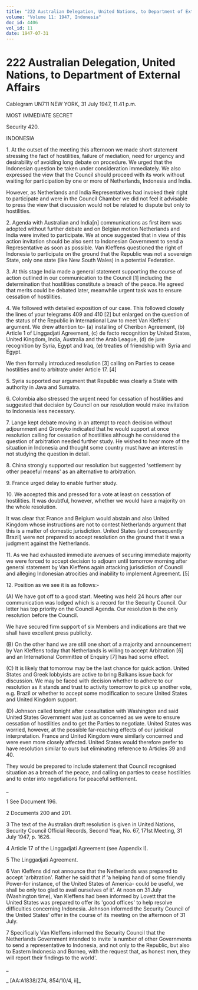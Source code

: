 ```yaml
---
title: "222 Australian Delegation, United Nations, to Department of External Affairs"
volume: "Volume 11: 1947, Indonesia"
doc_id: 4406
vol_id: 11
date: 1947-07-31
---
```


# 222 Australian Delegation, United Nations, to Department of External Affairs

Cablegram UN711 NEW YORK, 31 July 1947, 11.41 p.m.

MOST IMMEDIATE SECRET

Security 420.

INDONESIA

1\. At the outset of the meeting this afternoon we made short statement stressing the fact of hostilities, failure of mediation, need for urgency and desirability of avoiding long debate on procedure. We urged that the Indonesian question be taken under consideration immediately. We also expressed the view that the Council should proceed with its work without waiting for participation by one or more of Netherlands, Indonesia and India.

However, as Netherlands and India Representatives had invoked their right to participate and were in the Council Chamber we did not feel it advisable to press the view that discussion would not be related to dispute but only to hostilities.

2\. Agenda with Australian and India[n] communications as first item was adopted without further debate and on Belgian motion Netherlands and India were invited to participate. We at once suggested that in view of this action invitation should be also sent to Indonesian Government to send a Representative as soon as possible. Van Kleffens questioned the right of Indonesia to participate on the ground that the Republic was not a sovereign State, only one state (like New South Wales) in a potential Federation.

3\. At this stage India made a general statement supporting the course of action outlined in our communication to the Council [1] including the determination that hostilities constitute a breach of the peace. He agreed that merits could be debated later, meanwhile urgent task was to ensure cessation of hostilities.

4\. We followed with detailed exposition of our case. This followed closely the lines of your telegrams 409 and 410 [2] but enlarged on the question of the status of the Republic in International Law to meet Van Kleffens' argument. We drew attention to- (a) installing of Cheribon Agreement, (b) Article 1 of Linggadjati Agreement, (c) de facto recognition by United States, United Kingdom, India, Australia and the Arab League, (d) de jure recognition by Syria, Egypt and Iraq, (e) treaties of friendship with Syria and Egypt.

We then formally introduced resolution [3] calling on Parties to cease hostilities and to arbitrate under Article 17. [4]

5\. Syria supported our argument that Republic was clearly a State with authority in Java and Sumatra.

6\. Colombia also stressed the urgent need for cessation of hostilities and suggested that decision by Council on our resolution would make invitation to Indonesia less necessary.

7\. Lange kept debate moving in an attempt to reach decision without adjournment and Gromyko indicated that he would support at once resolution calling for cessation of hostilities although he considered the question of arbitration needed further study. He wished to hear more of the situation in Indonesia and thought some country must have an interest in not studying the question in detail.

8\. China strongly supported our resolution but suggested 'settlement by other peaceful means' as an alternative to arbitration.

9\. France urged delay to enable further study.

10\. We accepted this and pressed for a vote at least on cessation of hostilities. It was doubtful, however, whether we would have a majority on the whole resolution.

It was clear that France and Belgium would abstain and also United Kingdom whose instructions are not to contest Netherlands argument that this is a matter of domestic jurisdiction. United States (and consequently Brazil) were not prepared to accept resolution on the ground that it was a judgment against the Netherlands.

11\. As we had exhausted immediate avenues of securing immediate majority we were forced to accept decision to adjourn until tomorrow morning after general statement by Van Kleffens again attacking jurisdiction of Council and alleging Indonesian atrocities and inability to implement Agreement. [5]

12\. Position as we see it is as follows:-

(A) We have got off to a good start. Meeting was held 24 hours after our communication was lodged which is a record for the Security Council. Our letter has top priority on the Council Agenda. Our resolution is the only resolution before the Council.

We have secured firm support of six Members and indications are that we shall have excellent press publicity.

(B) On the other hand we are still one short of a majority and announcement by Van Kleffens today that Netherlands is willing to accept Arbitration [6] and an International Committee of Enquiry [7] has had some effect.

(C) It is likely that tomorrow may be the last chance for quick action. United States and Greek lobbyists are active to bring Balkans issue back for discussion. We may be faced with decision whether to adhere to our resolution as it stands and trust to activity tomorrow to pick up another vote, e.g. Brazil or whether to accept some modification to secure United States and United Kingdom support.

(D) Johnson called tonight after consultation with Washington and said United States Government was just as concerned as we were to ensure cessation of hostilities and to get the Parties to negotiate. United States was worried, however, at the possible far-reaching effects of our juridical interpretation. France and United Kingdom were similarly concerned and were even more closely affected. United States would therefore prefer to have resolution similar to ours but eliminating reference to Articles 39 and 40.

They would be prepared to include statement that Council recognised situation as a breach of the peace, and calling on parties to cease hostilities and to enter into negotiations for peaceful settlement.

_

1 See Document 196.

2 Documents 200 and 201.

3 The text of the Australian draft resolution is given in United Nations, Security Council Official Records, Second Year, No. 67, 171st Meeting, 31 July 1947, p. 1626.

4 Article 17 of the Linggadjati Agreement (see Appendix I).

5 The Linggadjati Agreement.

6 Van Kleffens did not announce that the Netherlands was prepared to accept 'arbitration'. Rather he said that if 'a helping hand of some friendly Power-for instance, of the United States of America- could be useful, we shall be only too glad to avail ourselves of it'. At noon on 31 July (Washington time), Van Kleffens had been informed by Lovett that the United States was prepared to offer its 'good offices' to help resolve difficulties concerning Indonesia. Johnson informed the Security Council of the United States' offer in the course of its meeting on the afternoon of 31 July.

7 Specifically Van Kleffens informed the Security Council that the Netherlands Government intended to invite 'a number of other Governments to send a representative to Indonesia, and not only to the Republic, but also to Eastern Indonesia and Borneo, with the request that, as honest men, they will report their findings to the world'.

_

_ [AA:A1838/274, 854/10/4, ii]_
